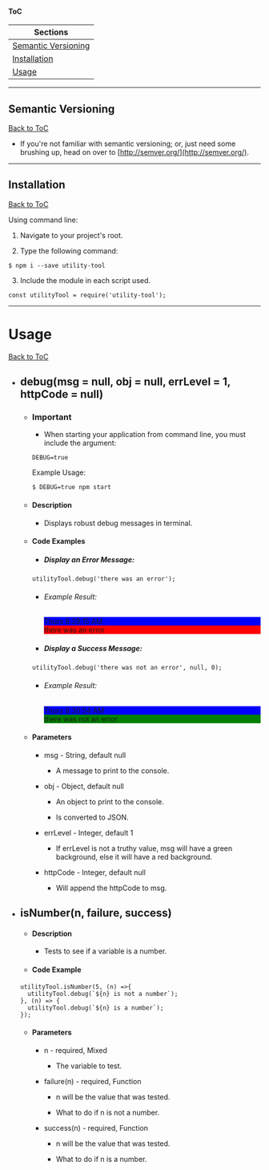 #### ToC
| Sections |
|---|
| [Semantic Versioning](#semantic-versioning) |
| [Installation](#installation) |
| [Usage](#usage) |



---



## Semantic Versioning
[Back to ToC](#toc)

- If you're not familiar with semantic versioning; or, just need some brushing up, head on over to [http://semver.org/](http://semver.org/).



---



## Installation
[Back to ToC](#toc)

Using command line:

1. Navigate to your project's root.

2. Type the following command:

```
$ npm i --save utility-tool
```

3. Include the module in each script used.

```
const utilityTool = require('utility-tool');
```



---



# Usage
[Back to ToC](#toc)

- ## debug(msg = null, obj = null, errLevel = 1, httpCode = null)

  - ### Important

    - When starting your application from command line, you must include the argument:

    ```
    DEBUG=true
    ```

    Example Usage:

    ```
    $ DEBUG=true npm start
    ```

  - #### Description

    - Displays robust debug messages in terminal.

  - #### Code Examples

    - ##### Display an Error Message:

    ```
    utilityTool.debug('there was an error');
    ```

      - ###### Example Result:

        <div style="background:blue">Thurs 8:29:15 AM</div>
        <div style="background:red">there was an error</div>

    - ##### Display a Success Message:

    ```
    utilityTool.debug('there was not an error', null, 0);
    ```

      - ###### Example Result:

        <div style="background:blue">Thurs 8:30:54 AM</div>
        <div style="background:green">there was not an error</div>

  - #### Parameters

    - msg - String, default null

      - A message to print to the console.

    - obj - Object, default null

      - An object to print to the console.

      - Is converted to JSON.

    - errLevel - Integer, default 1

      - If errLevel is not a truthy value, msg will have a green background, else it will have a red background.

    - httpCode - Integer, default null

      - Will append the httpCode to msg.



- ## isNumber(n, failure, success)

  - #### Description

    - Tests to see if a variable is a number.

  - #### Code Example

  ```
  utilityTool.isNumber(5, (n) =>{
    utilityTool.debug(`${n} is not a number`);
  }, (n) => {
    utilityTool.debug(`${n} is a number`);
  });
  ```

  - #### Parameters

    - n - required, Mixed

      - The variable to test.

    - failure(n) - required, Function

      - n will be the value that was tested.

      - What to do if n is not a number.

    - success(n) - required, Function

      - n will be the value that was tested.

      - What to do if n is a number.
